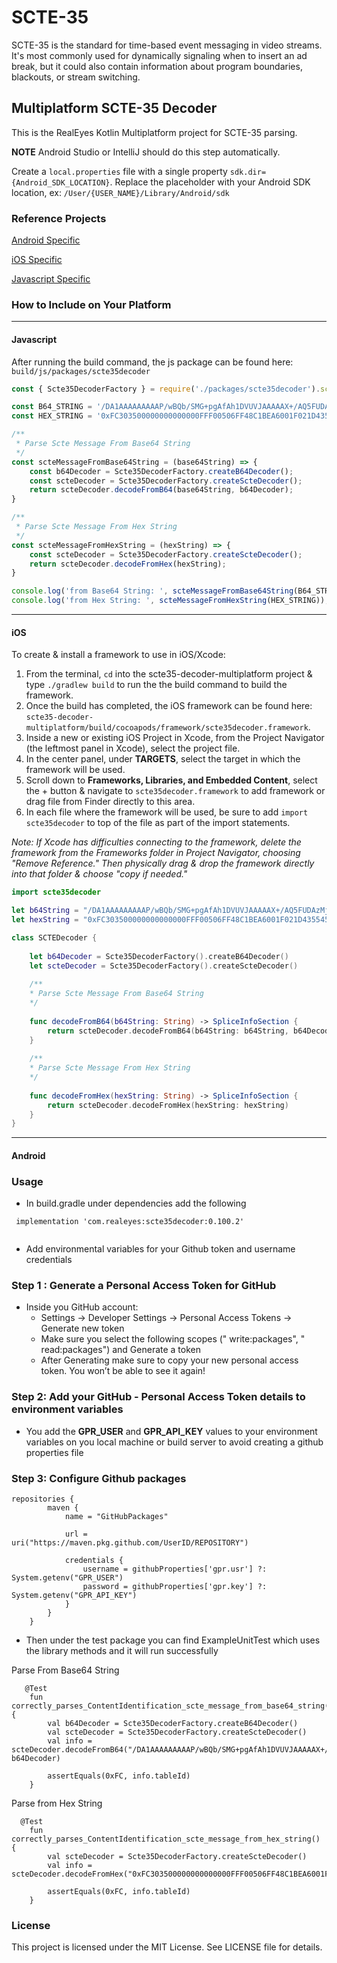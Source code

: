 # SCTE-35

SCTE-35 is the standard for time-based event messaging in video streams. It's most commonly used for dynamically signaling when to insert an ad break, but it could also contain information about program boundaries, blackouts, or stream switching.

## Multiplatform SCTE-35 Decoder

This is the RealEyes Kotlin Multiplatform project for SCTE-35 parsing.

**NOTE** Android Studio or IntelliJ should do this step automatically.

Create a `local.properties` file with a single property `sdk.dir={Android_SDK_LOCATION}`.
Replace the placeholder with your Android SDK location, ex: `/User/{USER_NAME}/Library/Android/sdk`

### Reference Projects

[Android Specific](https://github.com/realeyes-media/scte35-android)

[iOS Specific](https://github.com/realeyes-media/scte35-decoder-multiplatform-iOS-harness)

[Javascript Specific](https://github.com/realeyes-media/scte35-js)

### How to Include on Your Platform


------
#### Javascript

After running the build command, the js package can be found here: `build/js/packages/scte35decoder`
```TypeScript
const { Scte35DecoderFactory } = require('./packages/scte35decoder').scte35decoder;

const B64_STRING = '/DA1AAAAAAAAAP/wBQb/SMG+pgAfAh1DVUVJAAAAAX+/AQ5FUDAzMjU2ODEyMDAyNwEBATMCzNc=';
const HEX_STRING = '0xFC303500000000000000FFF00506FF48C1BEA6001F021D43554549000000017FBF010E45503033323536383132303032370101013302CCD7';

/**
 * Parse Scte Message From Base64 String
 */
const scteMessageFromBase64String = (base64String) => {
    const b64Decoder = Scte35DecoderFactory.createB64Decoder();
    const scteDecoder = Scte35DecoderFactory.createScteDecoder();
    return scteDecoder.decodeFromB64(base64String, b64Decoder);
}

/**
 * Parse Scte Message From Hex String
 */
const scteMessageFromHexString = (hexString) => {
    const scteDecoder = Scte35DecoderFactory.createScteDecoder();
    return scteDecoder.decodeFromHex(hexString);
}

console.log('from Base64 String: ', scteMessageFromBase64String(B64_STRING));
console.log('from Hex String: ', scteMessageFromHexString(HEX_STRING));
```


------
#### iOS

To create & install a framework to use in iOS/Xcode:
1. From the terminal, `cd` into the scte35-decoder-multiplatform project & type `./gradlew build` to run the the build command to build the framework. 
2. Once the build has completed, the iOS framework can be found here: `scte35-decoder-multiplatform/build/cocoapods/framework/scte35decoder.framework`. 
3. Inside a new or existing iOS Project in Xcode, from the Project Navigator (the leftmost panel in Xcode), select the project file. 
4. In the center panel, under **TARGETS**, select the target in which the framework will be used. 
5. Scroll down to **Frameworks, Libraries, and Embedded Content**, select the + button & navigate to `scte35decoder.framework` to add framework or drag file from Finder directly to this area.
6. In each file where the framework will be used, be sure to add `import scte35decoder` to top of the file as part of the import statements.

_Note: If Xcode has difficulties connecting to the framework, delete the framework from the Frameworks folder in Project Navigator, choosing "Remove Reference." Then physically drag & drop the framework directly into that folder & choose "copy if needed."_

```Swift
import scte35decoder

let b64String = "/DA1AAAAAAAAAP/wBQb/SMG+pgAfAh1DVUVJAAAAAX+/AQ5FUDAzMjU2ODEyMDAyNwEBATMCzNc="
let hexString = "0xFC303500000000000000FFF00506FF48C1BEA6001F021D43554549000000017FBF010E45503033323536383132303032370101013302CCD7"

class SCTEDecoder {
    
    let b64Decoder = Scte35DecoderFactory().createB64Decoder()
    let scteDecoder = Scte35DecoderFactory().createScteDecoder()
    
    /**
    * Parse Scte Message From Base64 String
    */
    
    func decodeFromB64(b64String: String) -> SpliceInfoSection {
        return scteDecoder.decodeFromB64(b64String: b64String, b64Decoder: b64Decoder)
    }
    
    /**
    * Parse Scte Message From Hex String
    */
    
    func decodeFromHex(hexString: String) -> SpliceInfoSection {
        return scteDecoder.decodeFromHex(hexString: hexString)
    }
}
```
------
#### Android

### Usage

- In build.gradle under dependencies add the following
```
 implementation 'com.realeyes:scte35decoder:0.100.2'
 
```
- Add environmental variables for your Github token and username credentials
### Step 1 : Generate a Personal Access Token for GitHub
- Inside you GitHub account:
	- Settings -> Developer Settings -> Personal Access Tokens -> Generate new token
	- Make sure you select the following scopes (" write:packages", " read:packages") and Generate a token
	- After Generating make sure to copy your new personal access token. You won’t be able to see it again!

### Step 2: Add your GitHub - Personal Access Token details to environment variables
	
- You add the **GPR_USER** and **GPR_API_KEY** values to your environment variables on you local machine or build server to avoid creating a github properties file

### Step 3: Configure Github packages

```
repositories {
        maven {
            name = "GitHubPackages"

            url = uri("https://maven.pkg.github.com/UserID/REPOSITORY")

            credentials {
                username = githubProperties['gpr.usr'] ?: System.getenv("GPR_USER")
                password = githubProperties['gpr.key'] ?: System.getenv("GPR_API_KEY")
            }
        }
    }
 ```

 - Then under the test package you can find ExampleUnitTest which uses the library methods and it will run successfully

Parse From Base64 String

```
   @Test
    fun correctly_parses_ContentIdentification_scte_message_from_base64_string() {
        val b64Decoder = Scte35DecoderFactory.createB64Decoder()
        val scteDecoder = Scte35DecoderFactory.createScteDecoder()
        val info = scteDecoder.decodeFromB64("/DA1AAAAAAAAAP/wBQb/SMG+pgAfAh1DVUVJAAAAAX+/AQ5FUDAzMjU2ODEyMDAyNwEBATMCzNc=", b64Decoder)

        assertEquals(0xFC, info.tableId)
    }
```

Parse from Hex String

```
  @Test
    fun correctly_parses_ContentIdentification_scte_message_from_hex_string() {
        val scteDecoder = Scte35DecoderFactory.createScteDecoder()
        val info = scteDecoder.decodeFromHex("0xFC303500000000000000FFF00506FF48C1BEA6001F021D43554549000000017FBF010E45503033323536383132303032370101013302CCD7")

        assertEquals(0xFC, info.tableId)
    }
```
### License

This project is licensed under the MIT License. See LICENSE file for details.
